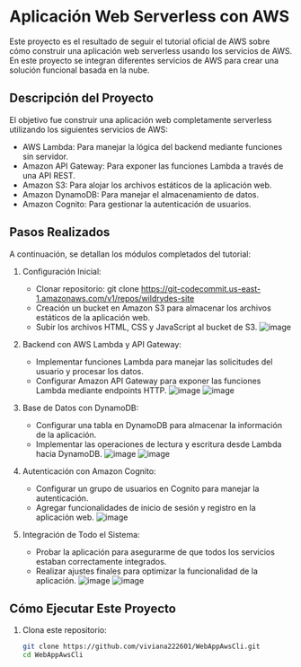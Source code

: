 # Aplicación Web Serverless con AWS

Este proyecto es el resultado de seguir el tutorial oficial de AWS sobre cómo construir una aplicación web serverless usando los servicios de AWS. En este proyecto se integran diferentes servicios de AWS para crear una solución funcional basada en la nube.

## Descripción del Proyecto

El objetivo fue construir una aplicación web completamente serverless utilizando los siguientes servicios de AWS:

- AWS Lambda: Para manejar la lógica del backend mediante funciones sin servidor.
- Amazon API Gateway: Para exponer las funciones Lambda a través de una API REST.
- Amazon S3: Para alojar los archivos estáticos de la aplicación web.
- Amazon DynamoDB: Para manejar el almacenamiento de datos.
- Amazon Cognito: Para gestionar la autenticación de usuarios.

## Pasos Realizados

A continuación, se detallan los módulos completados del tutorial:

1. Configuración Inicial:
   - Clonar repositorio: git clone https://git-codecommit.us-east-1.amazonaws.com/v1/repos/wildrydes-site
   - Creación un bucket en Amazon S3 para almacenar los archivos estáticos de la aplicación web.
   - Subir los archivos HTML, CSS y JavaScript al bucket de S3.
![image](https://github.com/user-attachments/assets/1f77a37b-ff24-490b-be3e-834829bbc314)

3. Backend con AWS Lambda y API Gateway:
   - Implementar funciones Lambda para manejar las solicitudes del usuario y procesar los datos.
   - Configurar Amazon API Gateway para exponer las funciones Lambda mediante endpoints HTTP.
![image](https://github.com/user-attachments/assets/362f4bd7-91d0-46c5-9d2f-82a278cdddbc)
![image](https://github.com/user-attachments/assets/41b496ce-cd23-4944-8826-2ffeafb9dd6f)

4. Base de Datos con DynamoDB:
   - Configurar una tabla en DynamoDB para almacenar la información de la aplicación.
   - Implementar las operaciones de lectura y escritura desde Lambda hacia DynamoDB.
![image](https://github.com/user-attachments/assets/1ce40a70-0c7b-45a5-96d9-6dc06293daab)
![image](https://github.com/user-attachments/assets/6f30e442-0312-4639-827a-6ced9d14d927)

5. Autenticación con Amazon Cognito:
   - Configurar un grupo de usuarios en Cognito para manejar la autenticación.
   - Agregar funcionalidades de inicio de sesión y registro en la aplicación web.
![image](https://github.com/user-attachments/assets/6af6b612-35f5-4867-b112-a38f30cb302d)

6. Integración de Todo el Sistema:
   - Probar la aplicación para asegurarme de que todos los servicios estaban correctamente integrados.
   - Realizar ajustes finales para optimizar la funcionalidad de la aplicación.
![image](https://github.com/user-attachments/assets/fd5aa206-61eb-4eba-b730-5aad47f9f0a2)
![image](https://github.com/user-attachments/assets/908d6f9a-fe82-457f-accd-19b526b7151f)

## Cómo Ejecutar Este Proyecto

1. Clona este repositorio:
   ```bash
   git clone https://github.com/viviana222601/WebAppAwsCli.git
   cd WebAppAwsCli
